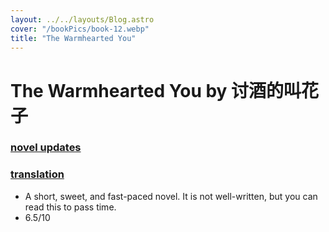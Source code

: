 ```yaml
---
layout: ../../layouts/Blog.astro
cover: "/bookPics/book-12.webp"
title: "The Warmhearted You"
---
```


# The Warmhearted You by 讨酒的叫花子
### **[novel updates](https://www.novelupdates.com/series/the-warmhearted-you/)**
### **[translation](https://fluffytranslations.home.blog/the-warmhearted-you/)**
- A short, sweet, and fast-paced novel. It is not well-written, but you can read this to pass time.
- 6.5/10